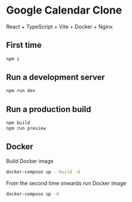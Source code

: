 # Google Calendar Clone

React + TypeScript + Vite + Docker + Nginx

## First time
```bash
npm i
```

## Run a development server
```bash
npm run dev
```

## Run a production build

```bash
npm build
npm run preview
```

## Docker

Build Docker image
```bash
docker-compose up --build -d
```

From the second time onwards run Docker image
```bash
docker-compose up -d
```